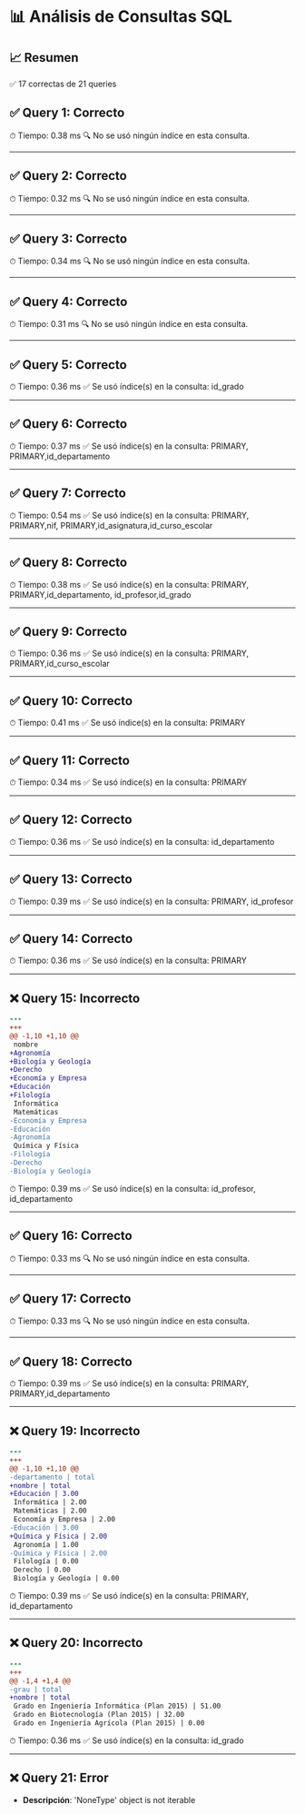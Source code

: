 # 📊 Análisis de Consultas SQL


## 📈 Resumen
✅ 17 correctas de 21 queries

## ✅ Query 1: Correcto

⏱ Tiempo: 0.38 ms
🔍 No se usó ningún índice en esta consulta.

---

## ✅ Query 2: Correcto

⏱ Tiempo: 0.32 ms
🔍 No se usó ningún índice en esta consulta.

---

## ✅ Query 3: Correcto

⏱ Tiempo: 0.34 ms
🔍 No se usó ningún índice en esta consulta.

---

## ✅ Query 4: Correcto

⏱ Tiempo: 0.31 ms
🔍 No se usó ningún índice en esta consulta.

---

## ✅ Query 5: Correcto

⏱ Tiempo: 0.36 ms
✅ Se usó índice(s) en la consulta: id_grado

---

## ✅ Query 6: Correcto

⏱ Tiempo: 0.37 ms
✅ Se usó índice(s) en la consulta: PRIMARY, PRIMARY,id_departamento

---

## ✅ Query 7: Correcto

⏱ Tiempo: 0.54 ms
✅ Se usó índice(s) en la consulta: PRIMARY, PRIMARY,nif, PRIMARY,id_asignatura,id_curso_escolar

---

## ✅ Query 8: Correcto

⏱ Tiempo: 0.38 ms
✅ Se usó índice(s) en la consulta: PRIMARY, PRIMARY,id_departamento, id_profesor,id_grado

---

## ✅ Query 9: Correcto

⏱ Tiempo: 0.36 ms
✅ Se usó índice(s) en la consulta: PRIMARY, PRIMARY,id_curso_escolar

---

## ✅ Query 10: Correcto

⏱ Tiempo: 0.41 ms
✅ Se usó índice(s) en la consulta: PRIMARY

---

## ✅ Query 11: Correcto

⏱ Tiempo: 0.34 ms
✅ Se usó índice(s) en la consulta: PRIMARY

---

## ✅ Query 12: Correcto

⏱ Tiempo: 0.36 ms
✅ Se usó índice(s) en la consulta: id_departamento

---

## ✅ Query 13: Correcto

⏱ Tiempo: 0.39 ms
✅ Se usó índice(s) en la consulta: PRIMARY, id_profesor

---

## ✅ Query 14: Correcto

⏱ Tiempo: 0.36 ms
✅ Se usó índice(s) en la consulta: PRIMARY

---

## ❌ Query 15: Incorrecto
```diff
--- 
+++ 
@@ -1,10 +1,10 @@
 nombre
+Agronomía
+Biología y Geología
+Derecho
+Economía y Empresa
+Educación
+Filología
 Informática
 Matemáticas
-Economía y Empresa
-Educación
-Agronomía
 Química y Física
-Filología
-Derecho
-Biología y Geología
```

⏱ Tiempo: 0.39 ms
✅ Se usó índice(s) en la consulta: id_profesor, id_departamento

---

## ✅ Query 16: Correcto

⏱ Tiempo: 0.33 ms
🔍 No se usó ningún índice en esta consulta.

---

## ✅ Query 17: Correcto

⏱ Tiempo: 0.33 ms
🔍 No se usó ningún índice en esta consulta.

---

## ✅ Query 18: Correcto

⏱ Tiempo: 0.39 ms
✅ Se usó índice(s) en la consulta: PRIMARY, PRIMARY,id_departamento

---

## ❌ Query 19: Incorrecto
```diff
--- 
+++ 
@@ -1,10 +1,10 @@
-departamento | total
+nombre | total
+Educación | 3.00
 Informática | 2.00
 Matemáticas | 2.00
 Economía y Empresa | 2.00
-Educación | 3.00
+Química y Física | 2.00
 Agronomía | 1.00
-Química y Física | 2.00
 Filología | 0.00
 Derecho | 0.00
 Biología y Geología | 0.00
```

⏱ Tiempo: 0.39 ms
✅ Se usó índice(s) en la consulta: PRIMARY, id_departamento

---

## ❌ Query 20: Incorrecto
```diff
--- 
+++ 
@@ -1,4 +1,4 @@
-grau | total
+nombre | total
 Grado en Ingeniería Informática (Plan 2015) | 51.00
 Grado en Biotecnología (Plan 2015) | 32.00
 Grado en Ingeniería Agrícola (Plan 2015) | 0.00
```

⏱ Tiempo: 0.36 ms
✅ Se usó índice(s) en la consulta: id_grado

---

## ❌ Query 21: Error
- **Descripción**: 'NoneType' object is not iterable

